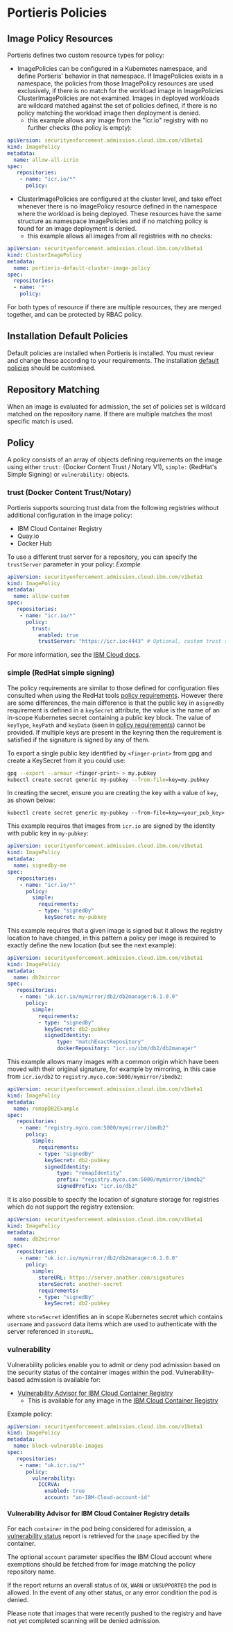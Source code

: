 # Portieris Policies

## Image Policy Resources

Portieris defines two custom resource types for policy:

* ImagePolicies can be configured in a Kubernetes namespace, and define Portieris' behavior in that namespace. If ImagePolicies exists in a namespace, the policies from those ImagePolicy resources are used exclusively, if there is no match for the workload image in ImagePolicies ClusterImagePolicies are not examined. Images in deployed workloads are wildcard matched against the set of policies defined, if there is no policy matching the workload image then deployment is denied.
  - this example allows any image from the "icr.io" registry with no further checks (the policy is empty):
```yaml
apiVersion: securityenforcement.admission.cloud.ibm.com/v1beta1
kind: ImagePolicy
metadata:
  name: allow-all-icrio
spec:
   repositories:
    - name: "icr.io/*"
      policy:
```

* ClusterImagePolicies are configured at the cluster level, and take effect whenever there is no ImagePolicy resource defined in the namespace where the workload is being deployed. These resources have the same structure as namespace ImagePolicies and if no matching policy is found for an image deployment is denied.
  - this example allows all images from all registries with no checks:

```yaml
apiVersion: securityenforcement.admission.cloud.ibm.com/v1beta1
kind: ClusterImagePolicy
metadata:
  name: portieris-default-cluster-image-policy
spec:
  repositories:
  - name: '*'
    policy:
```

For both types of resource if there are multiple resources, they are merged together, and can be protected by RBAC policy.

## Installation Default Policies

Default policies are installed when Portieris is installed. You must review and change these according to your requirements.
The installation [default policies](helm/portieris/templates/default/policies.yaml) should be customised.

## Repository Matching

When an image is evaluated for admission, the set of policies set is wildcard matched on the repository name. If there are multiple matches the most specific match is used.

## Policy
A policy consists of an array of objects defining requirements on the image using either `trust:` (Docker Content Trust / Notary V1), `simple:` (RedHat's Simple Signing) or `vulnerability:` objects.

### trust (Docker Content Trust/Notary)
Portieris supports sourcing trust data from the following registries without additional configuration in the image policy:

* IBM Cloud Container Registry
* Quay.io
* Docker Hub

To use a different trust server for a repository, you can specify the `trustServer` parameter in your policy:
*Example*
```yaml
apiVersion: securityenforcement.admission.cloud.ibm.com/v1beta1
kind: ImagePolicy
metadata:
  name: allow-custom
spec:
   repositories:
    - name: "icr.io/*"
      policy:
        trust:
          enabled: true
          trustServer: "https://icr.io:4443" # Optional, custom trust server for repository
```

For more information, see the [IBM Cloud docs](https://cloud.ibm.com/docs/services/Registry?topic=registry-security_enforce#customize_policies).

### simple (RedHat simple signing)
The policy requirements are similar to those defined for configuration files consulted when using the RedHat tools [policy requirements](https://github.com/containers/image/blob/master/docs/containers-policy.json.5.md#policy-requirements). However there are some differences, the main difference is that the public key in a`signedBy` requirement is defined in a `keySecret` attribute, the value is the name of an in-scope Kubernetes secret containing a public key block. The value of `keyType`, `keyPath` and `keyData` (seen in [policy requirements](https://github.com/containers/image/blob/master/docs/containers-policy.json.5.md#policy-requirements)) cannot be provided. If multiple keys are present in the keyring then the requirement is satisfied if the signature is signed by any of them.

To export a single public key identified by `<finger-print>` from gpg and create a KeySecret from it you could use:
```bash
gpg --export --armour <finger-print> > my.pubkey
kubectl create secret generic my-pubkey --from-file=key=my.pubkey
```

In creating the secret, ensure you are creating the key with a value of `key`, as shown below:

`kubectl create secret generic my-pubkey --from-file=key=<your_pub_key>`

This example requires that images from `icr.io` are signed by the identity with public key in `my-pubkey`:
```yaml
apiVersion: securityenforcement.admission.cloud.ibm.com/v1beta1
kind: ImagePolicy
metadata:
  name: signedby-me
spec:
   repositories:
    - name: "icr.io/*"
      policy:
        simple:
          requirements:
          - type: "signedBy"
            keySecret: my-pubkey
```

This example requires that a given image is signed but it allows the registry location to have changed, in this pattern a policy per image is required to exactly define the new location (but see the next example):
```yaml
apiVersion: securityenforcement.admission.cloud.ibm.com/v1beta1
kind: ImagePolicy
metadata:
  name: db2mirror
spec:
   repositories:
    - name: "uk.icr.io/mymirror/db2/db2manager:6.1.0.0"
      policy:
        simple:
          requirements:
          - type: "signedBy"
            keySecret: db2-pubkey
            signedIdentity:
                type: "matchExactRepository"
                dockerRepository: "icr.io/ibm/db2/db2manager"
```

This example allows many images with a common origin which have been moved with their original signature, for example by mirroring, in this case from `icr.io/db2` to `registry.myco.com:5000/mymirror/ibmdb2`:
```yaml
apiVersion: securityenforcement.admission.cloud.ibm.com/v1beta1
kind: ImagePolicy
metadata:
  name: remapDB2Example
spec:
   repositories:
    - name: "registry.myco.com:5000/mymirror/ibmdb2"
      policy:
        simple:
          requirements:
          - type: "signedBy"
            keySecret: db2-pubkey
            signedIdentity:
                type: "remapIdentity"
                prefix: "registry.myco.com:5000/mymirror/ibmdb2"
                signedPrefix: "icr.io/db2"
```


It is also possible to specify the location of signature storage for registries which do not support the registry extension:
```yaml
apiVersion: securityenforcement.admission.cloud.ibm.com/v1beta1
kind: ImagePolicy
metadata:
  name: db2mirror
spec:
   repositories:
    - name: "uk.icr.io/mymirror/db2/db2manager:6.1.0.0"
      policy:
        simple:
          storeURL: https://server.another.com/signatures
          storeSecret: another-secret
          requirements:
          - type: "signedBy"
            keySecret: db2-pubkey
```
where `storeSecret` identifies an in scope Kubernetes secret which contains `username` and `password` data items which are used to authenticate with the server referenced in `storeURL`.

### vulnerability

Vulnerability policies enable you to admit or deny pod admission based on the security status of the container images within the pod. Vulnerability-based admission is available for:
* [Vulnerability Advisor for IBM Cloud Container Registry](https://cloud.ibm.com/docs/Registry?topic=va-va_index)
    * This is available for any image in the [IBM Cloud Container Registry](https://www.ibm.com/uk-en/cloud/container-registry)

Example policy:
```yaml
apiVersion: securityenforcement.admission.cloud.ibm.com/v1beta1
kind: ImagePolicy
metadata:
  name: block-vulnerable-images
spec:
   repositories:
    - name: "uk.icr.io/*"
      policy:
        vulnerability:
          ICCRVA:
            enabled: true
            account: "an-IBM-Cloud-account-id"
```

#### Vulnerability Advisor for IBM Cloud Container Registry details
For each `container` in the pod being considered for admission, a [vulnerability status](https://cloud.ibm.com/apidocs/container-registry/va#imagestatusquerypath) report is retrieved for the `image` specified by the container.

The optional `account` parameter specifies the IBM Cloud account where exemptions should be fetched from for image matching the policy repository name.

If the report returns an overall status of `OK`, `WARN` or `UNSUPPORTED` the pod is allowed. In the event of any other status, or any error condition the pod is denied.

Please note that images that were recently pushed to the registry and have not yet completed scanning will be denied admission.
